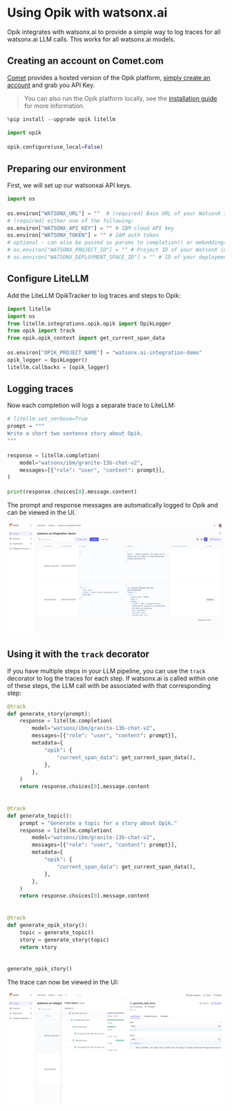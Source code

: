 # Using Opik with watsonx.ai

Opik integrates with watsonx.ai to provide a simple way to log traces for all watsonx.ai LLM calls. This works for all watsonx.ai models.

## Creating an account on Comet.com

[Comet](https://www.comet.com/site?from=llm&utm_source=opik&utm_medium=colab&utm_content=watsonx&utm_campaign=opik) provides a hosted version of the Opik platform, [simply create an account](https://www.comet.com/signup?from=llm&utm_source=opik&utm_medium=colab&utm_content=watsonx&utm_campaign=opik) and grab you API Key.

> You can also run the Opik platform locally, see the [installation guide](https://www.comet.com/docs/opik/self-host/overview/?from=llm&utm_source=opik&utm_medium=colab&utm_content=watsonx&utm_campaign=opik) for more information.


```python
%pip install --upgrade opik litellm
```


```python
import opik

opik.configure(use_local=False)
```

## Preparing our environment

First, we will set up our watsonxai API keys.


```python
import os

os.environ["WATSONX_URL"] = ""  # (required) Base URL of your WatsonX instance
# (required) either one of the following:
os.environ["WATSONX_API_KEY"] = "" # IBM cloud API key
os.environ["WATSONX_TOKEN"] = "" # IAM auth token
# optional - can also be passed as params to completion() or embedding()
# os.environ["WATSONX_PROJECT_ID"] = "" # Project ID of your WatsonX instance
# os.environ["WATSONX_DEPLOYMENT_SPACE_ID"] = "" # ID of your deployment space to use deployed models
```

## Configure LiteLLM

Add the LiteLLM OpikTracker to log traces and steps to Opik:


```python
import litellm
import os
from litellm.integrations.opik.opik import OpikLogger
from opik import track
from opik.opik_context import get_current_span_data

os.environ["OPIK_PROJECT_NAME"] = "watsonx.ai-integration-demo"
opik_logger = OpikLogger()
litellm.callbacks = [opik_logger]
```

## Logging traces

Now each completion will logs a separate trace to LiteLLM:


```python
# litellm.set_verbose=True
prompt = """
Write a short two sentence story about Opik.
"""

response = litellm.completion(
    model="watsonx/ibm/granite-13b-chat-v2",
    messages=[{"role": "user", "content": prompt}],
)

print(response.choices[0].message.content)
```

The prompt and response messages are automatically logged to Opik and can be viewed in the UI.

![watsonx Cookbook](https://raw.githubusercontent.com/comet-ml/opik/main/apps/opik-documentation/documentation/static/img/cookbook/watsonx_trace_cookbook.png)

## Using it with the `track` decorator

If you have multiple steps in your LLM pipeline, you can use the `track` decorator to log the traces for each step. If watsonx.ai is called within one of these steps, the LLM call with be associated with that corresponding step:


```python
@track
def generate_story(prompt):
    response = litellm.completion(
        model="watsonx/ibm/granite-13b-chat-v2",
        messages=[{"role": "user", "content": prompt}],
        metadata={
            "opik": {
                "current_span_data": get_current_span_data(),
            },
        },
    )
    return response.choices[0].message.content


@track
def generate_topic():
    prompt = "Generate a topic for a story about Opik."
    response = litellm.completion(
        model="watsonx/ibm/granite-13b-chat-v2",
        messages=[{"role": "user", "content": prompt}],
        metadata={
            "opik": {
                "current_span_data": get_current_span_data(),
            },
        },
    )
    return response.choices[0].message.content


@track
def generate_opik_story():
    topic = generate_topic()
    story = generate_story(topic)
    return story


generate_opik_story()
```

The trace can now be viewed in the UI:

![watsonx Cookbook](https://raw.githubusercontent.com/comet-ml/opik/main/apps/opik-documentation/documentation/static/img/cookbook/watsonx_trace_decorator_cookbook.png)
